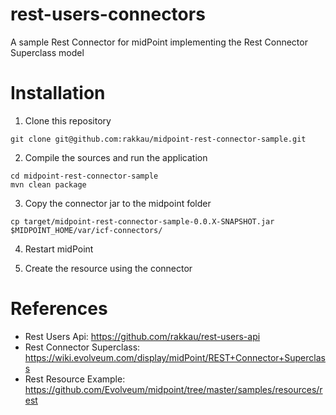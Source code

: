 # rest-users-connectors

A sample Rest Connector for midPoint implementing the Rest Connector Superclass model

# Installation

1. Clone this repository

```
git clone git@github.com:rakkau/midpoint-rest-connector-sample.git
```

2. Compile the sources and run the application

```
cd midpoint-rest-connector-sample
mvn clean package
```

3. Copy the connector jar to the midpoint folder

```
cp target/midpoint-rest-connector-sample-0.0.X-SNAPSHOT.jar $MIDPOINT_HOME/var/icf-connectors/
```

4. Restart midPoint

5. Create the resource using the connector


# References

* Rest Users Api: https://github.com/rakkau/rest-users-api
* Rest Connector Superclass: https://wiki.evolveum.com/display/midPoint/REST+Connector+Superclass 
* Rest Resource Example: https://github.com/Evolveum/midpoint/tree/master/samples/resources/rest